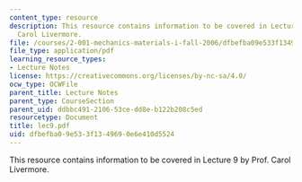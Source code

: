 ```yaml
---
content_type: resource
description: This resource contains information to be covered in Lecture 9 by Prof.
  Carol Livermore.
file: /courses/2-001-mechanics-materials-i-fall-2006/dfbefba09e533f1349690e6e410d5524_lec9.pdf
file_type: application/pdf
learning_resource_types:
- Lecture Notes
license: https://creativecommons.org/licenses/by-nc-sa/4.0/
ocw_type: OCWFile
parent_title: Lecture Notes
parent_type: CourseSection
parent_uid: ddbbc491-2106-53ce-dd8e-b122b208c5ed
resourcetype: Document
title: lec9.pdf
uid: dfbefba0-9e53-3f13-4969-0e6e410d5524
---
```

This resource contains information to be covered in Lecture 9 by Prof. Carol Livermore.